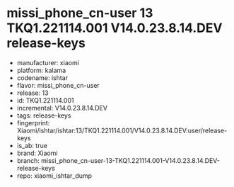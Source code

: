 # missi_phone_cn-user 13 TKQ1.221114.001 V14.0.23.8.14.DEV release-keys
- manufacturer: xiaomi
- platform: kalama
- codename: ishtar
- flavor: missi_phone_cn-user
- release: 13
- id: TKQ1.221114.001
- incremental: V14.0.23.8.14.DEV
- tags: release-keys
- fingerprint: Xiaomi/ishtar/ishtar:13/TKQ1.221114.001/V14.0.23.8.14.DEV:user/release-keys
- is_ab: true
- brand: Xiaomi
- branch: missi_phone_cn-user-13-TKQ1.221114.001-V14.0.23.8.14.DEV-release-keys
- repo: xiaomi_ishtar_dump
